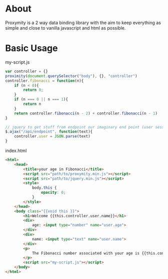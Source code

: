 # About

Proxymity is a 2 way data binding library with the aim to keep everything as simple and close to vanilla javascript and html as possible.

# Basic Usage

my-script.js
```javascript
var controller = {}
proximity(document.querySelector("body"), {}, "controller")
controller.fibonacci = function(n){
	if (n < 0){
		return 0;
	}
	if (n === 0 || n === 1){
		return n
	}
	return controller.fibonacci(n - 2) + controller.fibonacci(n  - 1)
}

// jquery to get stuff from endpoint our imaginary end point (user session maybe?). the view will (re)render automagically
$.ajax("/api/endpoint", function(text){
	controller.user = JSON.parse(text)
}
```

index.html
```html
<html>
	<head>
		<title>your age in Fibonacci</title>
		<script src="path/to/proxymity.min.js"></script>
		<script src="path/to/jquery.min.js"></script>
		<style>
			body.this {
				opacity: 0;
			}
		</style>
	</head>
	<body class="{{void this }}">
		<h1>Welcome {{this.controller.user.name}}</h1>
		<div>
			age: <input type="number" name="user.age">
		</div>
		<div>
			name: <input type="text" name="user.name">
		</div>
		<p>
			The Fibonacci number associated with your age is {{this.controller.fibonacci(this.controller.user.age)}}
		</p>
        <script src="my-script.js"></script>
	</body>
</html>
```
